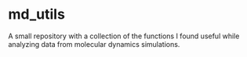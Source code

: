 # md_utils

A small repository with a collection of the functions I found useful while analyzing data from molecular dynamics simulations.